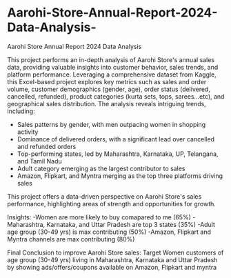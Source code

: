 # Aarohi-Store-Annual-Report-2024-Data-Analysis-
Aarohi Store Annual Report 2024 Data Analysis

This project performs an in-depth analysis of Aarohi Store's annual sales data, providing valuable insights into customer behavior, sales trends, and platform performance. Leveraging a comprehensive dataset from Kaggle, this Excel-based project explores key metrics such as sales and order volume, customer demographics (gender, age), order status (delivered, cancelled, refunded), product categories (kurta sets, tops, sarees...etc), and geographical sales distribution. The analysis reveals intriguing trends, including:

- Sales patterns by gender, with men outpacing women in shopping activity
- Dominance of delivered orders, with a significant lead over cancelled and refunded orders
- Top-performing states, led by Maharashtra, Karnataka, UP, Telangana, and Tamil Nadu
- Adult category emerging as the largest contributor to sales
- Amazon, Flipkart, and Myntra merging as the top three platforms driving sales

This project offers a data-driven perspective on Aarohi Store's sales performance, highlighting areas of strength and opportunities for growth.

Insights:
-Women are more likely to buy comapared to me (65%)
-Maharashtra, Karnataka, and Uttar Pradesh are top 3 states (35%)
-Adult age group (30-49 yrs) is max contributing (50%)
-Amazon, Flipkart and Myntra channels are max contributing (80%)

Final Conclusion to improve Aarohi Store sales:
Target Women customers of age group (30-49 yrs) living in Maharashtra, Karnataka and Uttar Pradesh by showing ads/offers/coupons available on Amazon, Flipkart and myntra 
